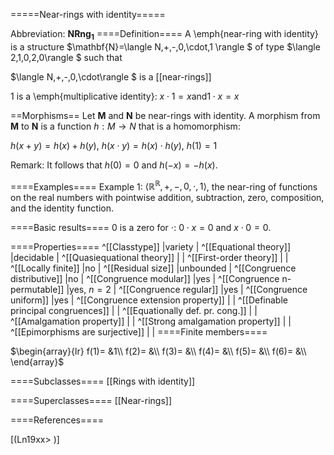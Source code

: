 =====Near-rings with identity=====

Abbreviation: **NRng$_1$**
====Definition====
A \emph{near-ring with identity} is a structure $\mathbf{N}=\langle N,+,-,0,\cdot,1
\rangle $ of type $\langle 2,1,0,2,0\rangle $ such that


$\langle N,+,-,0,\cdot\rangle $ is a [[near-rings]]


$1$ is a \emph{multiplicative identity}:  $x\cdot 1=x\mbox{and}1\cdot x=x$

==Morphisms==
Let $\mathbf{M}$ and $\mathbf{N}$ be near-rings with identity. A morphism from $\mathbf{M}$
to $\mathbf{N}$ is a function $h:M\rightarrow N$ that is a homomorphism: 

$h(x+y)=h(x)+h(y)$, $h(x\cdot y)=h(x)\cdot h(y)$, $h(1)=1$

Remark: 
It follows that $h(0)=0$ and $h(-x)=-h(x)$.

====Examples====
Example 1: $\langle\mathbb{R}^{\mathbb{R}},+,-,0,\cdot,1\rangle$, the near-ring of functions on the real numbers with pointwise addition, subtraction, zero, composition, and the identity function.


====Basic results====
$0$ is a zero for $\cdot$: $0\cdot x=0$ and $x\cdot 0=0$.

====Properties====
^[[Classtype]]  |variety |
^[[Equational theory]]  |decidable |
^[[Quasiequational theory]]  | |
^[[First-order theory]]  | |
^[[Locally finite]]  |no |
^[[Residual size]]  |unbounded |
^[[Congruence distributive]]  |no |
^[[Congruence modular]]  |yes |
^[[Congruence n-permutable]]  |yes, $n=2$ |
^[[Congruence regular]]  |yes |
^[[Congruence uniform]]  |yes |
^[[Congruence extension property]]  | |
^[[Definable principal congruences]]  | |
^[[Equationally def. pr. cong.]]  | |
^[[Amalgamation property]]  | |
^[[Strong amalgamation property]]  | |
^[[Epimorphisms are surjective]]  | |
====Finite members====

$\begin{array}{lr}
f(1)= &1\\
f(2)= &\\
f(3)= &\\
f(4)= &\\
f(5)= &\\
f(6)= &\\
\end{array}$

====Subclasses====
[[Rings with identity]] 

====Superclasses====
[[Near-rings]] 


====References====

[(Ln19xx>
)]